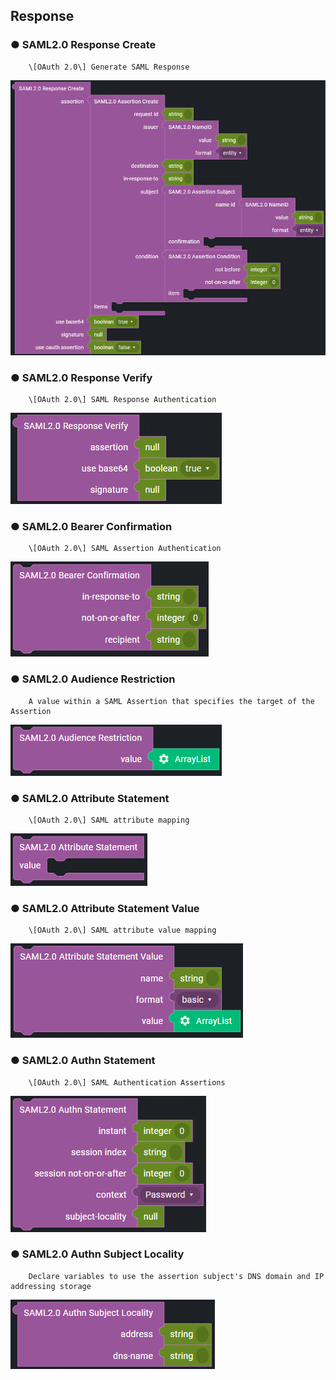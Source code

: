 ## Response

### ● SAML2.0 Response Create

        \[OAuth 2.0\] Generate SAML Response

![](../../../../img/assets/image%20%28253%29.png)

### ● SAML2.0 Response Verify

        \[OAuth 2.0\] SAML Response Authentication

![](../../../../img/assets/image%20%28285%29.png)

### ● SAML2.0 Bearer Confirmation

        \[OAuth 2.0\] SAML Assertion Authentication

![](../../../../img/assets/image%20%28317%29.png)

### ● SAML2.0 Audience Restriction

        A value within a SAML Assertion that specifies the target of the Assertion

![](../../../../img/assets/image%20%28282%29.png)

### ● SAML2.0 Attribute Statement

        \[OAuth 2.0\] SAML attribute mapping

![](../../../../img/assets/image%20%28305%29.png)

### ● SAML2.0 Attribute Statement Value

        \[OAuth 2.0\] SAML attribute value mapping

![](../../../../img/assets/image%20%28228%29.png)

### ● SAML2.0 Authn Statement

        \[OAuth 2.0\] SAML Authentication Assertions

![](../../../../img/assets/image%20%28252%29.png)

### ● SAML2.0 Authn Subject Locality

        Declare variables to use the assertion subject's DNS domain and IP addressing storage

![](../../../../img/assets/image%20%28270%29.png)
